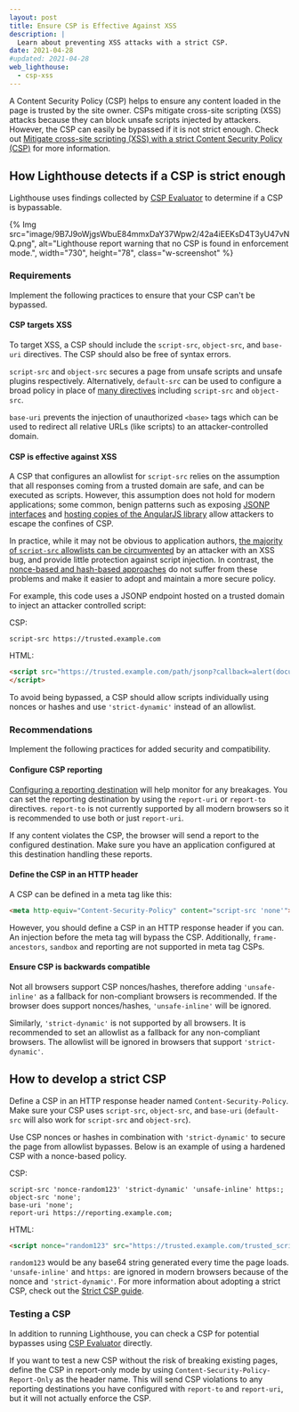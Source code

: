 ```yaml
---
layout: post
title: Ensure CSP is Effective Against XSS
description: |
  Learn about preventing XSS attacks with a strict CSP.
date: 2021-04-28
#updated: 2021-04-28
web_lighthouse:
  - csp-xss
---
```


A Content Security Policy (CSP) helps to ensure any content loaded in the page is trusted by the site owner. CSPs mitigate cross-site scripting (XSS) attacks because they can block unsafe scripts injected by attackers. However, the CSP can easily be bypassed if it is not strict enough. Check out [Mitigate cross-site scripting (XSS) with a strict Content Security Policy (CSP)](https://web.dev/strict-csp/) for more information.

## How Lighthouse detects if a CSP is strict enough

Lighthouse uses findings collected by [CSP Evaluator](https://csp-evaluator.withgoogle.com/) to determine if a CSP is bypassable.

{% Img src="image/9B7J9oWjgsWbuE84mmxDaY37Wpw2/42a4iEEKsD4T3yU47vNQ.png",
alt="Lighthouse report warning that no CSP is found in enforcement mode.",
width="730", height="78", class="w-screenshot" %}

### Requirements

Implement the following practices to ensure that your CSP can't be bypassed.

#### CSP targets XSS

To target XSS, a CSP should include the `script-src`, `object-src`, and `base-uri` directives. The CSP should also be free of syntax errors.

`script-src` and `object-src` secures a page from unsafe scripts and unsafe plugins respectively. Alternatively, `default-src` can be used to configure a broad policy in place of [many directives](https://developer.mozilla.org/en-US/docs/Web/HTTP/Headers/Content-Security-Policy/default-src) including `script-src` and `object-src`.

`base-uri` prevents the injection of unauthorized `<base>` tags which can be used to redirect all relative URLs (like scripts) to an attacker-controlled domain.

#### CSP is effective against XSS

A CSP that configures an allowlist for `script-src` relies on the assumption that all responses coming from a trusted domain are safe, and can be executed as scripts. However, this assumption does not hold for modern applications; some common, benign patterns such as exposing [JSONP interfaces](https://lcamtuf.blogspot.ch/2011/08/subtle-deadly-problem-with-csp.html) and [hosting copies of the AngularJS library](https://github.com/cure53/XSSChallengeWiki/wiki/H5SC-Minichallenge-3:-%22Sh*t,-it's-CSP!%22) allow attackers to escape the confines of CSP.

In practice, while it may not be obvious to application authors, [the majority of `script-src` allowlists can be circumvented](https://research.google.com/pubs/pub45542.html) by an attacker with an XSS bug, and provide little protection against script injection. In contrast, the [nonce-based and hash-based approaches](https://web.dev/strict-csp/#what-is-a-strict-content-security-policy) do not suffer from these problems and make it easier to adopt and maintain a more secure policy.

For example, this code uses a JSONP endpoint hosted on a trusted domain to inject an attacker controlled script:

CSP:

```text
script-src https://trusted.example.com
```

HTML:

```html
<script src="https://trusted.example.com/path/jsonp?callback=alert(document.domain)//">
</script>
```

To avoid being bypassed, a CSP should allow scripts individually using nonces or hashes and use `'strict-dynamic'` instead of an allowlist.

### Recommendations

Implement the following practices for added security and compatibility.

#### Configure CSP reporting

[Configuring a reporting destination](https://developers.google.com/web/updates/2018/09/reportingapi) will help monitor for any breakages. You can set the reporting destination by using the `report-uri` or `report-to` directives. `report-to` is not currently supported by all modern browsers so it is recommended to use both or just `report-uri`.

If any content violates the CSP, the browser will send a report to the configured destination. Make sure you have an application configured at this destination handling these reports.

#### Define the CSP in an HTTP header

A CSP can be defined in a meta tag like this:

```html
<meta http-equiv="Content-Security-Policy" content="script-src 'none'">
```

However, you should define a CSP in an HTTP response header if you can. An injection before the meta tag will bypass the CSP. Additionally, `frame-ancestors`, `sandbox` and reporting are not supported in meta tag CSPs.

#### Ensure CSP is backwards compatible

Not all browsers support CSP nonces/hashes, therefore adding `'unsafe-inline'` as a fallback for non-compliant browsers is recommended. If the browser does support nonces/hashes, `'unsafe-inline'` will be ignored.

Similarly, `'strict-dynamic'` is not supported by all browsers. It is recommended to set an allowlist as a fallback for any non-compliant browsers. The allowlist will be ignored in browsers that support `'strict-dynamic'`.

## How to develop a strict CSP

Define a CSP in an HTTP response header named `Content-Security-Policy`. Make sure your CSP uses `script-src`, `object-src`, and `base-uri` (`default-src` will also work for `script-src` and `object-src`).

Use CSP nonces or hashes in combination with `'strict-dynamic'` to secure the page from allowlist bypasses. Below is an example of using a hardened CSP with a nonce-based policy.

CSP:

```text
script-src 'nonce-random123' 'strict-dynamic' 'unsafe-inline' https:;
object-src 'none';
base-uri 'none';
report-uri https://reporting.example.com;
```

HTML:

```html
<script nonce="random123" src="https://trusted.example.com/trusted_script.js"></script>
```

`random123` would be any base64 string generated every time the page loads. `'unsafe-inline'` and `https:` are ignored in modern browsers because of the nonce and `'strict-dynamic'`. For more information about adopting a strict CSP, check out the [Strict CSP guide](https://web.dev/strict-csp/#adopting-a-strict-csp).

### Testing a CSP

In addition to running Lighthouse, you can check a CSP for potential bypasses using [CSP Evaluator](https://csp-evaluator.withgoogle.com/) directly.

If you want to test a new CSP without the risk of breaking existing pages, define the CSP in report-only mode by using `Content-Security-Policy-Report-Only` as the header name. This will send CSP violations to any reporting destinations you have configured with `report-to` and `report-uri`, but it will not actually enforce the CSP.
